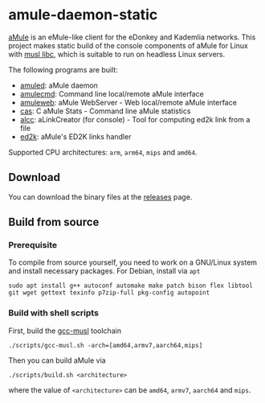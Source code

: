 # amule-daemon-static
[aMule](https://github.com/amule-project/amule) is an eMule-like client for the eDonkey and Kademlia networks. This project makes static build of the console components of aMule for Linux with [musl libc](https://www.musl-libc.org/), which is suitable to run on headless Linux servers.

The following programs are built: 
+ [amuled](http://wiki.amule.org/wiki/FAQ_amuled): aMule daemon
+ [amulecmd](http://wiki.amule.org/wiki/FAQ_amulecmd): Command line local/remote aMule interface
+ [amuleweb](http://wiki.amule.org/wiki/FAQ_webserver): aMule WebServer - Web local/remote aMule interface 
+ [cas](http://wiki.amule.org/wiki/FAQ_cas): C aMule Stats - Command line aMule statistics
+ [alcc](http://wiki.amule.org/wiki/ALinkCreatorConsole): aLinkCreator (for console) - Tool for computing ed2k link from a file
+ [ed2k](http://wiki.amule.org/wiki/FAQ_ed2k_command): aMule's ED2K links handler

Supported CPU architectures: `arm`, `arm64`, `mips` and `amd64`.

## Download

You can download the binary files at the [releases](https://github.com/minnyres/amule-daemon-static/releases/latest) page. 

## Build from source

### Prerequisite

To compile from source yourself, you need to work on a GNU/Linux system and install necessary packages. For Debian, install via `apt`

    sudo apt install g++ autoconf automake make patch bison flex libtool git wget gettext texinfo p7zip-full pkg-config autopoint
    
### Build with shell scripts

First, build the [gcc-musl](https://github.com/richfelker/musl-cross-make) toolchain

    ./scripts/gcc-musl.sh -arch=[amd64,armv7,aarch64,mips]
    
Then you can build aMule via

    ./scripts/build.sh <architecture>
    
where the value of `<architecture>` can be `amd64`, `armv7`, `aarch64` and `mips`.
